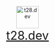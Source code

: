 <div align="center">
  <img alt="t28.dev" src="https://user-images.githubusercontent.com/9045584/109419656-e205dd80-7a11-11eb-81a7-4f7f11f952ed.png" width="60" />
</div>
<div align="center">
  <a style="font-size: xx-large" href="https://t28.dev">t28.dev</a>
</div>
